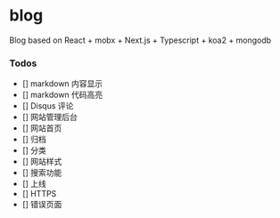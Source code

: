 # blog
Blog based on React + mobx + Next.js + Typescript + koa2 + mongodb

### Todos

- [] markdown 内容显示
- [] markdown 代码高亮
- [] Disqus 评论
- [] 网站管理后台
- [] 网站首页
- [] 归档
- [] 分类
- [] 网站样式
- [] 搜索功能
- [] 上线
- [] HTTPS
- [] 错误页面
